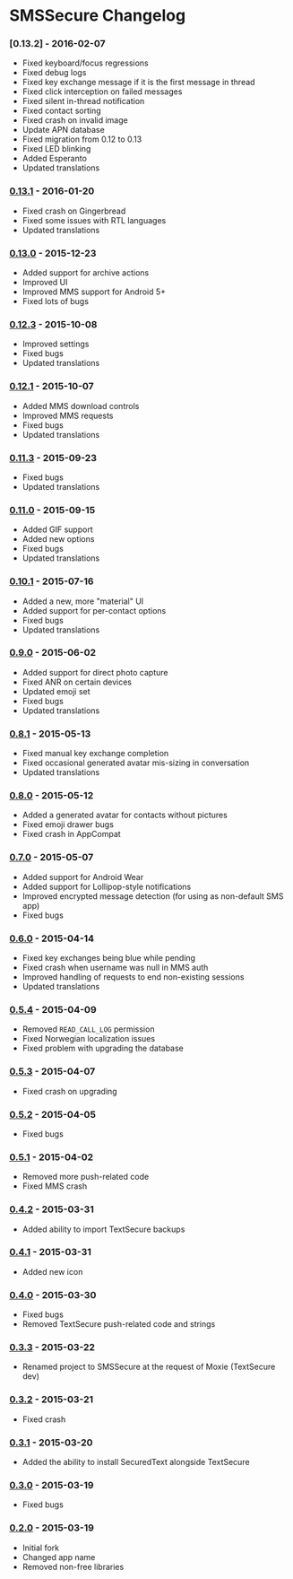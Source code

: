 # SMSSecure Changelog

### [0.13.2] - 2016-02-07
- Fixed keyboard/focus regressions
- Fixed debug logs
- Fixed key exchange message if it is the first message in thread
- Fixed click interception on failed messages
- Fixed silent in-thread notification
- Fixed contact sorting
- Fixed crash on invalid image
- Update APN database
- Fixed migration from 0.12 to 0.13
- Fixed LED blinking
- Added Esperanto
- Updated translations

### [0.13.1] - 2016-01-20
- Fixed crash on Gingerbread
- Fixed some issues with RTL languages
- Updated translations

### [0.13.0] - 2015-12-23
- Added support for archive actions
- Improved UI
- Improved MMS support for Android 5+
- Fixed lots of bugs

### [0.12.3] - 2015-10-08
- Improved settings
- Fixed bugs
- Updated translations

### [0.12.1] - 2015-10-07
- Added MMS download controls
- Improved MMS requests
- Fixed bugs
- Updated translations

### [0.11.3] - 2015-09-23
- Fixed bugs
- Updated translations

### [0.11.0] - 2015-09-15
- Added GIF support
- Added new options
- Fixed bugs
- Updated translations

### [0.10.1] - 2015-07-16
- Added a new, more "material" UI
- Added support for per-contact options
- Fixed bugs
- Updated translations

### [0.9.0] - 2015-06-02
- Added support for direct photo capture
- Fixed ANR on certain devices
- Updated emoji set
- Fixed bugs
- Updated translations

### [0.8.1] - 2015-05-13
- Fixed manual key exchange completion
- Fixed occasional generated avatar mis-sizing in conversation
- Updated translations

### [0.8.0] - 2015-05-12
- Added a generated avatar for contacts without pictures
- Fixed emoji drawer bugs
- Fixed crash in AppCompat

### [0.7.0] - 2015-05-07
- Added support for Android Wear
- Added support for Lollipop-style notifications
- Improved encrypted message detection (for using as non-default SMS app)
- Fixed bugs

### [0.6.0] - 2015-04-14
- Fixed key exchanges being blue while pending
- Fixed crash when username was null in MMS auth
- Improved handling of requests to end non-existing sessions
- Updated translations

### [0.5.4] - 2015-04-09
- Removed `READ_CALL_LOG` permission
- Fixed Norwegian localization issues
- Fixed problem with upgrading the database

### [0.5.3] - 2015-04-07
- Fixed crash on upgrading

### [0.5.2] - 2015-04-05
- Fixed bugs

### [0.5.1] - 2015-04-02
- Removed more push-related code
- Fixed MMS crash

### [0.4.2] - 2015-03-31
- Added ability to import TextSecure backups

### [0.4.1] - 2015-03-31
- Added new icon

### [0.4.0] - 2015-03-30
- Fixed bugs
- Removed TextSecure push-related code and strings

### [0.3.3] - 2015-03-22
- Renamed project to SMSSecure at the request of Moxie (TextSecure dev)

### [0.3.2] - 2015-03-21
- Fixed crash

### [0.3.1] - 2015-03-20
- Added the ability to install SecuredText alongside TextSecure

### [0.3.0] - 2015-03-19
- Fixed bugs

### [0.2.0] - 2015-03-19
- Initial fork
- Changed app name
- Removed non-free libraries

 [0.13.1]: https://github.com/SMSSecure/SMSSecure/compare/v0.13.0...v0.13.1
 [0.13.0]: https://github.com/SMSSecure/SMSSecure/compare/v0.12.3...v0.13.0
 [0.12.3]: https://github.com/SMSSecure/SMSSecure/compare/v0.12.1...v0.12.3
 [0.12.1]: https://github.com/SMSSecure/SMSSecure/compare/v0.11.3...v0.12.1
 [0.11.3]: https://github.com/SMSSecure/SMSSecure/compare/v0.11.1...v0.11.3
 [0.11.0]: https://github.com/SMSSecure/SMSSecure/compare/v0.10.1...v0.11.1
 [0.10.1]: https://github.com/SMSSecure/SMSSecure/compare/v0.9.0...v0.10.1
 [0.9.0]: https://github.com/SMSSecure/SMSSecure/compare/v0.8.1...v0.9.0
 [0.8.1]: https://github.com/SMSSecure/SMSSecure/compare/v0.8.0...v0.8.1
 [0.8.0]: https://github.com/SMSSecure/SMSSecure/compare/v0.7.0...v0.8.0
 [0.7.0]: https://github.com/SMSSecure/SMSSecure/compare/v0.6.0...v0.7.0
 [0.6.0]: https://github.com/SMSSecure/SMSSecure/compare/v0.5.4...v0.6.0
 [0.5.4]: https://github.com/SMSSecure/SMSSecure/compare/v0.5.3...v0.5.4
 [0.5.3]: https://github.com/SMSSecure/SMSSecure/compare/v0.5.2...v0.5.3
 [0.5.2]: https://github.com/SMSSecure/SMSSecure/compare/v0.5.1...v0.5.2
 [0.5.1]: https://github.com/SMSSecure/SMSSecure/compare/v0.4.2...v0.5.1
 [0.4.2]: https://github.com/SMSSecure/SMSSecure/compare/v0.4.1...v0.4.2
 [0.4.1]: https://github.com/SMSSecure/SMSSecure/compare/v0.4.0...v0.4.1
 [0.4.0]: https://github.com/SMSSecure/SMSSecure/compare/v0.3.3...v0.4.0
 [0.3.3]: https://github.com/SMSSecure/SMSSecure/compare/v0.3.2...v0.3.3
 [0.3.2]: https://github.com/SMSSecure/SMSSecure/compare/v0.3.1...v0.3.2
 [0.3.1]: https://github.com/SMSSecure/SMSSecure/compare/v0.3.0...v0.3.1
 [0.3.0]: https://github.com/SMSSecure/SMSSecure/compare/v0.2.0...v0.3.0
 [0.2.0]: https://github.com/SMSSecure/SMSSecure/compare/ac92fa6f5e1f86da833b38aa5955b685e1959846...v0.2.0
